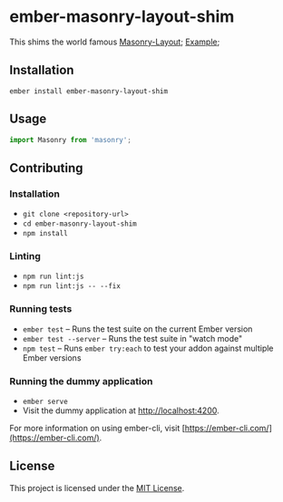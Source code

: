 ember-masonry-layout-shim
==============================================================================

This shims the world famous [Masonry-Layout](https://www.npmjs.com/package/masonry-layout);
[Example](https://masonry.desandro.com/);


Installation
------------------------------------------------------------------------------

```
ember install ember-masonry-layout-shim
```


Usage
------------------------------------------------------------------------------

```javascript
import Masonry from 'masonry';
```

Contributing
------------------------------------------------------------------------------

### Installation

* `git clone <repository-url>`
* `cd ember-masonry-layout-shim`
* `npm install`

### Linting

* `npm run lint:js`
* `npm run lint:js -- --fix`

### Running tests

* `ember test` – Runs the test suite on the current Ember version
* `ember test --server` – Runs the test suite in "watch mode"
* `npm test` – Runs `ember try:each` to test your addon against multiple Ember versions

### Running the dummy application

* `ember serve`
* Visit the dummy application at [http://localhost:4200](http://localhost:4200).

For more information on using ember-cli, visit [https://ember-cli.com/](https://ember-cli.com/).

License
------------------------------------------------------------------------------

This project is licensed under the [MIT License](LICENSE.md).
